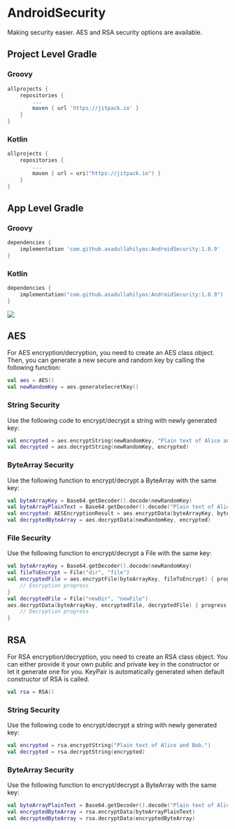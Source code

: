 # AndroidSecurity
Making security easier. AES and RSA security options are available.
## Project Level Gradle

### Groovy
``` Groovy
allprojects {
    repositories {
        ...
        maven { url 'https://jitpack.io' }
    }
}
```

### Kotlin
``` Kotlin
allprojects {
    repositories {
        ...
        maven { url = uri("https://jitpack.io") }
    }
}
```

## App Level Gradle

### Groovy
``` Groovy
dependencies {
    implementation 'com.github.asadullahilyas:AndroidSecurity:1.0.9'
}
```

### Kotlin
``` Kotlin
dependencies {
    implementation("com.github.asadullahilyas:AndroidSecurity:1.0.9")
}
```

[![](https://jitpack.io/v/asadullahilyas/AndroidSecurity.svg)](https://jitpack.io/#asadullahilyas/AndroidSecurity)

## AES
For AES encryption/decryption, you need to create an AES class object. Then, you can generate a new secure and random key by calling the following function:
``` Kotlin
val aes = AES()
val newRandomKey = aes.generateSecretKey()
```
### String Security
Use the following code to encrypt/decrypt a string with newly generated key:
``` Kotlin
val encrypted = aes.encryptString(newRandomKey, "Plain text of Alice and Bob.")
val decrypted = aes.decryptString(newRandomKey, encrypted)
```
### ByteArray Security
Use the following function to encrypt/decrypt a ByteArray with the same key:
``` Kotlin
val byteArrayKey = Base64.getDecoder().decode(newRandomKey)
val byteArrayPlainText = Base64.getDecoder().decode("Plain text of Alice and Bob.")
val encrypted: AESEncryptionResult = aes.encryptData(byteArrayKey, byteArrayPlainText)
val decryptedByteArray = aes.decryptData(newRandomKey, encrypted)
```
### File Security
Use the following function to encrypt/decrypt a File with the same key:
``` Kotlin
val byteArrayKey = Base64.getDecoder().decode(newRandomKey)
val fileToEncrypt = File("dir", "file")
val encryptedFile = aes.encryptFile(byteArrayKey, fileToEncrypt) { progress ->
    // Encryption progress
}
val decryptedFile = File("newDir", "newFile")
aes.decryptData(byteArrayKey, encryptedFile, decryptedFile) { progress ->
    // Decryption progress
}
```

## RSA
For RSA encryption/decryption, you need to create an RSA class object. You can either provide it your own public and private key in the constructor or let it generate one for you. KeyPair is automatically generated when default constructor of RSA is called.
``` Kotlin
val rsa = RSA()
```
### String Security
Use the following code to encrypt/decrypt a string with newly generated key:
``` Kotlin
val encrypted = rsa.encryptString("Plain text of Alice and Bob.")
val decrypted = rsa.decryptString(encrypted)
```
### ByteArray Security
Use the following function to encrypt/decrypt a ByteArray with the same key:
``` Kotlin
val byteArrayPlainText = Base64.getDecoder().decode("Plain text of Alice and Bob.")
val encryptedByteArray = rsa.encryptData(byteArrayPlainText)
val decryptedByteArray = rsa.decryptData(encryptedByteArray)
```
